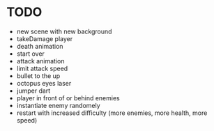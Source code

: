 # TODO

- new scene with new background
- takeDamage player
- death animation
- start over
- attack animation
- limit attack speed
- bullet to the up
- octopus eyes laser
- jumper dart
- player in front of or behind enemies
- instantiate enemy randomely
- restart with increased difficulty (more enemies, more health, more speed)
